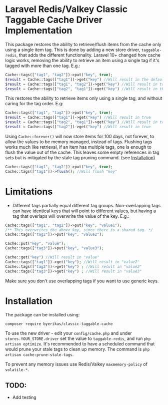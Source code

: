 # Laravel Redis/Valkey Classic Taggable Cache Driver Implementation
This package restores the ability to retrieve/flush items from the cache only using a single item tag. 
This is done by adding a new store driver, `taggable-redis`, that adds the different functionality.
Laravel 10+ changed how cache logic works, removing the ability to retrieve an item using a single tag if it's tagged with more than one tag. E.g.:
```php
Cache::tags(["tag1", "tag2"])->put("key", true);
$result = Cache::tags(["tag1"])->get("key") //Will result in the default value (null)
$result = Cache::tags(["tag1", "tag2"])->get("key") //Will result in true
$result = Cache::tags(["tag2", "tag1"])->get("key") //Will result in the default value (null)
```
This restores the ability to retrieve items only using a single tag, and without caring for the tag order. E.g:
```php
Cache::tags(["tag1", "tag2"])->put("key", true);
$result = Cache::tags(["tag1"])->get("key") //Will result in true
$result = Cache::tags(["tag2", "tag1"])->get("key") //Will result in true
$result = Cache::tags(["tag2"])->get("key") //Will result in true
```
Using `Cache::forever()` will now store items for 100 days, not forever, to allow the values to be memory managed, instead of tags.
Flushing tags works much like retrieval, if an item has multiple tags, one is enough to flush the value out of the cache. This leaves some empty references in tag sets but is mitigated by the stale tag pruning command. (see [Installation](#installation))
```php
Cache::tags(["tag1", "tag2"])->put("key", true);
Cache::tags(["tag1"])->flush(); //Will flush "key"
```

# Limitations
- Different tags partially equal different tag groups. Non-overlapping tags can have identical keys that will point to different values, but having a tag that overlaps will overwrite the value of the key.  E.g.:
```php
Cache::tags(["tag1", "tag2"])->put("key", "value1");
/** This overwrites the above key, since there is a shared tag. */
Cache::tags(["tag2"])->put("key", "value2");

Cache::put("key", "value");
Cache::tags(["tag3"])->put("key", "value3");

Cache::get("key") //Will result in "value"
Cache::tags(["tag1"])->get("key"); //Will result in "value2"
Cache::tags(["tag2"])->get("key") ; //Will result in "value2"
Cache::tags(["tag3"])->get("key") ; //Will result in "value3"
```
Make sure you don't use overlapping tags if you want to use generic keys.

# Installation
The package can be installed using:
```
composer require byerikas/classic-taggable-cache
```
To use the new driver - edit your `config/cache.php` and under `stores.YOUR_STORE.driver` set the value to `taggable-redis`, and run `php artisan optimize`.
It's recommended to have a scheduled command that would prune your stale tags to clean up memory. The command is `php artisan cache:prune-stale-tags`.

To prevent any memory issues use Redis/Valkey `maxmemory-policy` of `volatile-*`.

## TODO:
- Add testing
